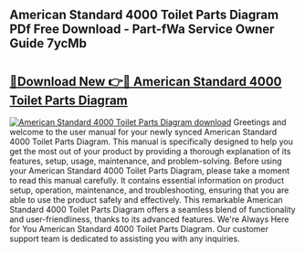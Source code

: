## American Standard 4000 Toilet Parts Diagram PDf Free Download - Part-fWa Service Owner Guide 7ycMb

# <h2><a href="http://dfokhh.blite.top/?on=American+Standard+4000+Toilet+Parts+Diagram">🔗Download New 👉🔴 American Standard 4000 Toilet Parts Diagram</a></h2>

[![American Standard 4000 Toilet Parts Diagram download](https://i.imgur.com/lujVjoI.png)](http://dfokhh.blite.top/?on=American+Standard+4000+Toilet+Parts+Diagram)
Greetings and welcome to the user manual for your newly synced American Standard 4000 Toilet Parts Diagram. This manual is specifically designed to help you get the most out of your product by providing a thorough explanation of its features, setup, usage, maintenance, and problem-solving. Before using your American Standard 4000 Toilet Parts Diagram, please take a moment to read this manual carefully. It contains essential information on product setup, operation, maintenance, and troubleshooting, ensuring that you are able to use the product safely and effectively. This remarkable American Standard 4000 Toilet Parts Diagram offers a seamless blend of functionality and user-friendliness, thanks to its advanced features. We're Always Here for You American Standard 4000 Toilet Parts Diagram. Our customer support team is dedicated to assisting you with any inquiries.
